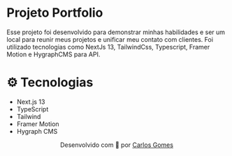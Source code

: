 # Projeto Portfolio

Esse projeto foi desenvolvido para demonstrar minhas habilidades e ser um local para reunir meus projetos e unificar meu contato com clientes. Foi utilizado tecnologias como NextJs 13, TailwindCss, Typescript, Framer Motion e HygraphCMS para API.

# ⚙️ Tecnologias

- Next.js 13
- TypeScript
- Tailwind
- Framer Motion
- Hygraph CMS

<p align='center'>Desenvolvido com 💙 por <a href='https://www.linkedin.com/in/1devcarlos/' target='_blank'>Carlos Gomes</a></p>

